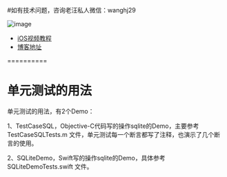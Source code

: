 #如有技术问题，咨询老汪私人微信：wanghj29

![image](http://avatar.csdn.net/0/E/4/1_cococoolwhj.jpg)

-  [iOS视频教程](http://www.iphonetrain.com/video/)
-  [博客地址](http://blog.csdn.net/jaywon)

==========

# 单元测试的用法

单元测试的用法，有2个Demo：

1、TestCaseSQL，Objective-C代码写的操作sqlite的Demo，主要参考 TestCaseSQLTests.m 文件，单元测试每一个断言都写了注释，也演示了几个断言的使用。

2、SQLiteDemo，Swift写的操作sqlite的Demo，具体参考 SQLiteDemoTests.swift 文件。